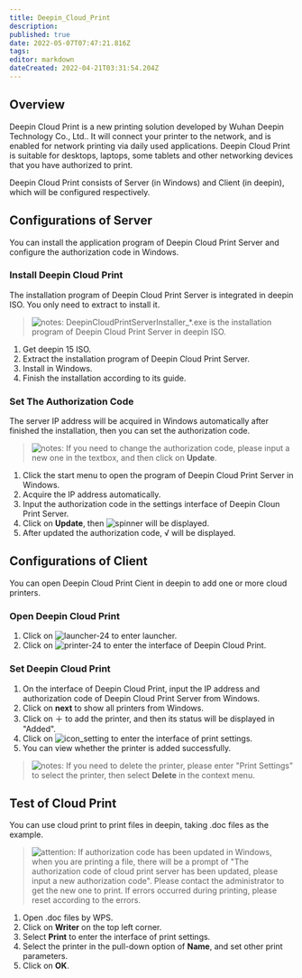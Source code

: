 ```yaml
---
title: Deepin_Cloud_Print
description: 
published: true
date: 2022-05-07T07:47:21.816Z
tags: 
editor: markdown
dateCreated: 2022-04-21T03:31:54.204Z
---
```


## Overview

Deepin Cloud Print is a new printing solution developed by Wuhan Deepin Technology Co., Ltd.. It will connect your printer to the network, and is enabled for network printing via daily used applications. Deepin Cloud Print is suitable for desktops, laptops, some tablets and other networking devices that you have authorized to print.

Deepin Cloud Print consists of Server (in Windows) and Client (in deepin), which will be configured respectively.

## Configurations of Server

You can install the application program of Deepin Cloud Print Server and configure the authorization code in Windows.

### Install Deepin Cloud Print

The installation program of Deepin Cloud Print Server is integrated in deepin ISO. You only need to extract to install it.

> ![notes](/images/5/51/Notes.png): DeepinCloudPrintServerInstaller_*.exe is the installation program of Deepin Cloud Print Server in deepin ISO.

1. Get deepin 15 ISO.
2. Extract the installation program of Deepin Cloud Print Server.
3. Install in Windows.
4. Finish the installation according to its guide.

### Set The Authorization Code

The server IP address will be acquired in Windows automatically after finished the installation, then you can set the authorization code.

> ![notes](/images/5/51/Notes.png): If you need to change the authorization code, please input a new one in the textbox, and then click on **Update**.

1. Click the start menu to open the program of Deepin Cloud Print Server in Windows.
2. Acquire the IP address automatically.
3. Input the authorization code in the settings interface of Deepin Cloun Print Server.
4. Click on **Update**, then ![spinner](icon/icon_spinner.png) will be displayed.
5. After updated the authorization code, √ will be displayed.

## Configurations of Client

You can open Deepin Cloud Print Cient in deepin to add one or more cloud printers.

### Open Deepin Cloud Print

1. Click on ![launcher-24](/images/1/18/Launcher_icon.png) to enter launcher.
2. Click on ![printer-24](/images/d/dd/Printer-24.png) to enter the interface of Deepin Cloud Print.

### Set Deepin Cloud Print

1. On the interface of Deepin Cloud Print, input the IP address and authorization code of Deepin Cloud Print Server from Windows.
2. Click on **next** to show all printers from Windows.
3. Click on ＋ to add the printer, and then its status will be displayed in "Added".
4. Click on ![icon_setting](/images/1/1c/Icon_setting.png) to enter the interface of print settings.
5. You can view whether the printer is added successfully.

> ![notes](/images/5/51/Notes.png): If you need to delete the printer, please enter "Print Settings" to select the printer, then select **Delete** in the context menu.

## Test of Cloud Print

You can use cloud print to print files in deepin, taking .doc files as the example.

> ![attention](/images/c/c7/Attention.png): If authorization code has been updated in Windows, when you are printing a file, there will be a prompt of "The authorization code of cloud print server has been updated, please input a new authorization code". Please contact the administrator to get the new one to print. If errors occurred during printing, please reset according to the errors.

1. Open .doc files by WPS.
2. Click on **Writer** on the top left corner.
3. Select **Print** to enter the interface of print settings.
4. Select the printer in the pull-down option of **Name**, and set other print parameters.
5. Click on **OK**.
